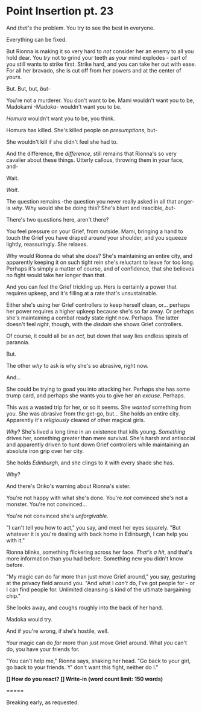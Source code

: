 # Point Insertion pt. 23

And *that's* the problem. You try to see the best in everyone.

Everything can be fixed.

But Rionna is making it so very hard to *not* consider her an enemy to all you hold dear. You *try* not to grind your teeth as your mind explodes - part of you still wants to strike first. Strike hard, and you can take her out with ease. For all her bravado, she is cut off from her powers and at the center of *yours*.

But. But, but, *but*-

You're not a murderer. You don't want to be. Mami wouldn't want you to be, Madokami -Mado*ka*- wouldn't want you to be.

*Homura* wouldn't want you to be, you think.

Homura has killed. She's killed people on *presumptions*, but-

She wouldn't kill if she didn't feel she had to.

And the difference, the *difference*, still remains that Rionna's so very cavalier about these things. Utterly callous, throwing them in your face, and-

Wait.

*Wait*.

The question remains -the question you never really asked in all that anger- is *why*. Why would she be doing this? She's blunt and irascible, *but-*

There's two questions here, aren't there?

You feel pressure on your Grief, from outside. Mami, bringing a hand to touch the Grief you have draped around your shoulder, and you squeeze lightly, reassuringly. She relaxes.

Why would Rionna do what she *does*? She's maintaining an entire city, and apparently keeping it on such tight rein she's reluctant to leave for too long. Perhaps it's simply a matter of course, and of confidence, that she believes no fight would take her longer than that.

And you can feel the Grief trickling up. Hers is certainly a power that requires upkeep, and it's filling at a rate that's unsustainable.

Either she's using her Grief controllers to keep herself clean, or... perhaps her power requires a higher upkeep because she's so far away. Or perhaps she's maintaining a combat ready state right now. Perhaps. The latter doesn't feel *right*, though, with the *disdain* she shows Grief controllers.

Of course, it could all be an *act*, but down that way lies endless spirals of paranoia.

But.

The other *why* to ask is why she's so abrasive, right now.

And...

She could be trying to goad you into attacking her. Perhaps she has some trump card, and perhaps she wants you to give her an *excuse*. Perhaps.

This was a wasted trip for her, or so it seems. She *wanted* something from you. She was abrasive from the get-go, but... She holds an entire city. Apparently it's *religiously* cleared of other magical girls.

*Why*? She's lived a long time in an existence that kills young. *Something* drives her, something greater than mere survival. She's harsh and antisocial and apparently driven to hunt down Grief controllers while maintaining an absolute iron grip over her city.

She holds *Edinburgh*, and she clings to it with every shade she has.

Why?

And there's Oriko's warning about Rionna's sister.

You're not happy with what she's done. You're *not* convinced she's not a monster. You're not convinced...

You're not convinced she's *unforgivable*.

"I can't tell you how to act," you say, and meet her eyes squarely. "But whatever it is you're dealing with back home in Edinburgh, I can help you with it."

Rionna blinks, something flickering across her face. *That's a hit*, and that's more information than you had before. Something new you didn't know before.

"My magic can do far more than just move Grief around," you say, gesturing at the privacy field around you. "And what I *can't* do, I've got people for - or I can find people for. Unlimited cleansing is kind of the ultimate bargaining chip."

She looks away, and coughs roughly into the back of her hand.

Madoka would try.

And if you're wrong, if she's hostile, well.

Your magic can do *far* more than just move Grief around. What *you* can't do, you have your friends for.

"You can't help me," Rionna says, shaking her head. "Go back to your girl, go back to your friends. Y' don't want this fight, neither do I."

**\[] How do you react?
\[] Write-in (word count limit: 150 words)**

\=====​

Breaking early, as requested.
